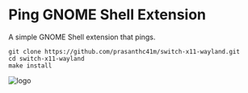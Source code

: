 # Ping GNOME Shell Extension
A simple GNOME Shell extension that pings.
```
git clone https://github.com/prasanthc41m/switch-x11-wayland.git
cd switch-x11-wayland
make install
```
![logo](https://github.com/prasanthc41m/ping-extension/blob/main/%20pin-extension.png)
